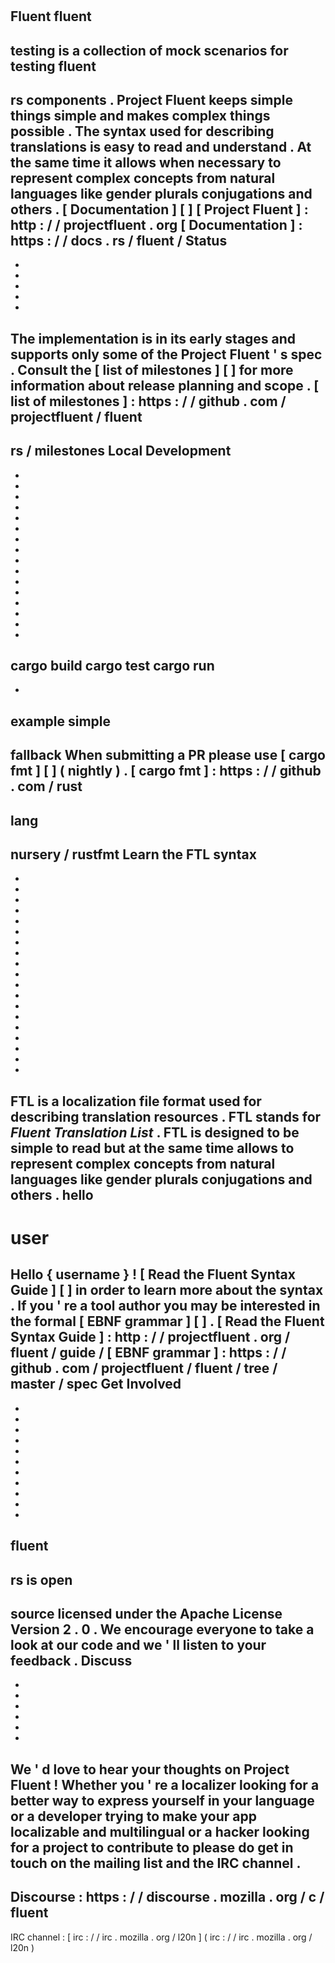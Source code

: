 #
Fluent
fluent
-
testing
is
a
collection
of
mock
scenarios
for
testing
fluent
-
rs
components
.
Project
Fluent
keeps
simple
things
simple
and
makes
complex
things
possible
.
The
syntax
used
for
describing
translations
is
easy
to
read
and
understand
.
At
the
same
time
it
allows
when
necessary
to
represent
complex
concepts
from
natural
languages
like
gender
plurals
conjugations
and
others
.
[
Documentation
]
[
]
[
Project
Fluent
]
:
http
:
/
/
projectfluent
.
org
[
Documentation
]
:
https
:
/
/
docs
.
rs
/
fluent
/
Status
-
-
-
-
-
-
The
implementation
is
in
its
early
stages
and
supports
only
some
of
the
Project
Fluent
'
s
spec
.
Consult
the
[
list
of
milestones
]
[
]
for
more
information
about
release
planning
and
scope
.
[
list
of
milestones
]
:
https
:
/
/
github
.
com
/
projectfluent
/
fluent
-
rs
/
milestones
Local
Development
-
-
-
-
-
-
-
-
-
-
-
-
-
-
-
-
-
cargo
build
cargo
test
cargo
run
-
-
example
simple
-
fallback
When
submitting
a
PR
please
use
[
cargo
fmt
]
[
]
(
nightly
)
.
[
cargo
fmt
]
:
https
:
/
/
github
.
com
/
rust
-
lang
-
nursery
/
rustfmt
Learn
the
FTL
syntax
-
-
-
-
-
-
-
-
-
-
-
-
-
-
-
-
-
-
-
-
FTL
is
a
localization
file
format
used
for
describing
translation
resources
.
FTL
stands
for
_Fluent
Translation
List_
.
FTL
is
designed
to
be
simple
to
read
but
at
the
same
time
allows
to
represent
complex
concepts
from
natural
languages
like
gender
plurals
conjugations
and
others
.
hello
-
user
=
Hello
{
username
}
!
[
Read
the
Fluent
Syntax
Guide
]
[
]
in
order
to
learn
more
about
the
syntax
.
If
you
'
re
a
tool
author
you
may
be
interested
in
the
formal
[
EBNF
grammar
]
[
]
.
[
Read
the
Fluent
Syntax
Guide
]
:
http
:
/
/
projectfluent
.
org
/
fluent
/
guide
/
[
EBNF
grammar
]
:
https
:
/
/
github
.
com
/
projectfluent
/
fluent
/
tree
/
master
/
spec
Get
Involved
-
-
-
-
-
-
-
-
-
-
-
-
fluent
-
rs
is
open
-
source
licensed
under
the
Apache
License
Version
2
.
0
.
We
encourage
everyone
to
take
a
look
at
our
code
and
we
'
ll
listen
to
your
feedback
.
Discuss
-
-
-
-
-
-
-
We
'
d
love
to
hear
your
thoughts
on
Project
Fluent
!
Whether
you
'
re
a
localizer
looking
for
a
better
way
to
express
yourself
in
your
language
or
a
developer
trying
to
make
your
app
localizable
and
multilingual
or
a
hacker
looking
for
a
project
to
contribute
to
please
do
get
in
touch
on
the
mailing
list
and
the
IRC
channel
.
-
Discourse
:
https
:
/
/
discourse
.
mozilla
.
org
/
c
/
fluent
-
IRC
channel
:
[
irc
:
/
/
irc
.
mozilla
.
org
/
l20n
]
(
irc
:
/
/
irc
.
mozilla
.
org
/
l20n
)
